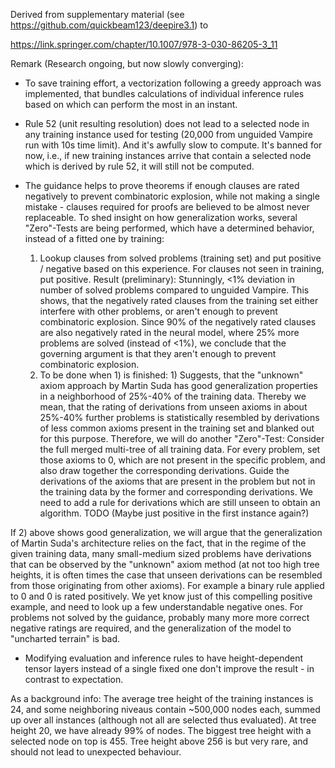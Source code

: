Derived from supplementary material (see https://github.com/quickbeam123/deepire3.1) to 

https://link.springer.com/chapter/10.1007/978-3-030-86205-3_11

Remark (Research ongoing, but now slowly converging):

- To save training effort, a vectorization following a greedy approach was implemented, that bundles calculations of individual inference rules based on which can perform the most in an instant.

- Rule 52 (unit resulting resolution) does not lead to a selected node in any training instance used for testing (20,000 from unguided Vampire run with 10s time limit). And it's awfully slow to compute. It's banned for now, i.e., if new training instances arrive that contain a selected node which is derived by rule 52, it will still not be computed.

- The guidance helps to prove theorems if enough clauses are rated negatively to prevent combinatoric explosion, while not making a single mistake - clauses required for proofs are believed to be almost never replaceable. To shed insight on how generalization works, several "Zero"-Tests are being performed, which have a determined behavior, instead of a fitted one by training:
  1) Lookup clauses from solved problems (training set) and put positive / negative based on this experience. For clauses not seen in training, put positive. Result (preliminary): Stunningly, <1% deviation in number of solved problems compared to unguided Vampire. This shows, that the negatively rated clauses from the training set either interfere with other problems, or aren't enough to prevent combinatoric explosion. Since 90% of the negatively rated clauses are also negatively rated in the neural model, where 25% more problems are solved (instead of <1%), we conclude that the governing argument is that they aren't enough to prevent combinatoric explosion.
  2) To be done when 1) is finished: 1) Suggests, that the "unknown" axiom approach by Martin Suda has good generalization properties in a neighborhood of 25%-40% of the training data. Thereby we mean, that the rating of derivations from unseen axioms in about 25%-40% further problems is statistically resembled by derivations of less common axioms present in the training set and blanked out for this purpose. Therefore, we will do another "Zero"-Test: Consider the full merged multi-tree of all training data. For every problem, set those axioms to 0, which are not present in the specific problem, and also draw together the corresponding derivations. Guide the derivations of the axioms that are present in the problem but not in the training data by the former and corresponding derivations. We need to add a rule for derivations which are still unseen to obtain an algorithm. TODO (Maybe just positive in the first instance again?)

If 2) above shows good generalization, we will argue that the generalization of Martin Suda's architecture relies on the fact, that in the regime of the given training data, many small-medium sized problems have derivations that can be observed by the "unknown" axiom method (at not too high tree heights, it is often times the case that unseen derivations can be resembled from those originating from other axioms). For example a binary rule applied to 0 and 0 is rated positively. We yet know just of this compelling positive example, and need to look up a few understandable negative ones. For problems not solved by the guidance, probably many more more correct negative ratings are required, and the generalization of the model to "uncharted terrain" is bad. 

- Modifying evaluation and inference rules to have height-dependent tensor layers instead of a single fixed one don't improve the result - in contrast to expectation.  

As a background info: The average tree height of the training instances is 24, and some neighboring niveaus contain ~500,000 nodes each, summed up over all instances (although not all are selected thus evaluated). At tree height 20, we have already 99% of nodes. The biggest tree height with a selected node on top is 455. Tree height above 256 is but very rare, and should not lead to unexpected behaviour.
